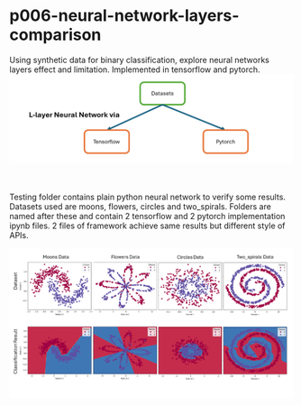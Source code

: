 # p006-neural-network-layers-comparison
Using synthetic data for binary classification, explore neural networks layers effect and limitation. Implemented in tensorflow and pytorch. 
![dynamic algorithm implemented in plain python, pytorch, tensorflow](img/Slide2crop.PNG)

<br>
<br>
Testing folder contains plain python neural network to verify some results.
<br>
Datasets used are moons, flowers, circles and two_spirals. Folders are named after these and contain 2 tensorflow and 2 pytorch implementation ipynb files. 2 files of framework achieve same results but different style of APIs. 

![binary classification input and output visualize](img/Slide1.PNG)
<br>
